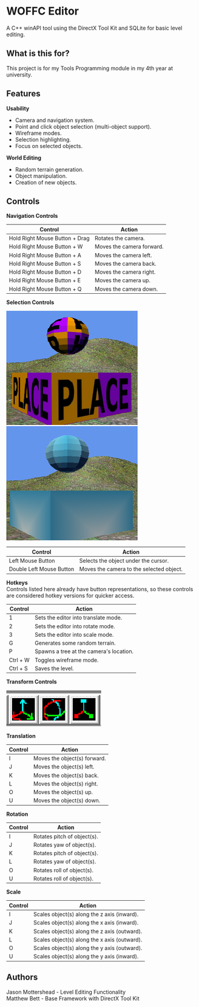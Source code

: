 # WOFFC Editor
A C++ winAPI tool using the DirectX Tool Kit and SQLite for basic level editing.

## What is this for?
This project is for my Tools Programming module in my 4th year at university.

## Features
**Usability**
* Camera and navigation system.
* Point and click object selection (multi-object support).
* Wireframe modes.
* Selection highlighting.
* Focus on selected objects.

**World Editing**
* Random terrain generation.
* Object manipulation.
* Creation of new objects.

## Controls
**Navigation Controls**

| Control | Action |
| --- | --- |
| Hold Right Mouse Button + Drag | Rotates the camera. |
| Hold Right Mouse Button + W | Moves the camera forward. |
| Hold Right Mouse Button + A | Moves the camera left. |
| Hold Right Mouse Button + S | Moves the camera back. |
| Hold Right Mouse Button + D | Moves the camera right. |
| Hold Right Mouse Button + E | Moves the camera up. |
| Hold Right Mouse Button + Q | Moves the camera down. |

**Selection Controls**

![object_selection1](WOFFCEdit/Repository_Images/object_selection1.png) 
![object_selection2](WOFFCEdit/Repository_Images/object_selection2.png)

| Control | Action |
| --- | --- |
| Left Mouse Button | Selects the object under the cursor. |
| Double Left Mouse Button | Moves the camera to the selected object. |

**Hotkeys**  
Controls listed here already have button representations, so these controls are considered hotkey versions for quicker access.  

| Control | Action |
| --- | --- |
| 1 | Sets the editor into translate mode. |
| 2 | Sets the editor into rotate mode. |
| 3 | Sets the editor into scale mode. |
| G | Generates some random terrain. |
| P | Spawns a tree at the camera's location. |
| Ctrl + W | Toggles wireframe mode. |
| Ctrl + S | Saves the level. |

**Transform Controls**

![transform_controls](WOFFCEdit/Repository_Images/transform_tools.png)  

**Translation**  

| Control | Action |
| --- | --- |
| I | Moves the object(s) forward. |
| J | Moves the object(s) left. |
| K | Moves the object(s) back. |
| L | Moves the object(s) right. |
| O | Moves the object(s) up. |
| U | Moves the object(s) down. |  
  
**Rotation**  

| Control | Action |
| --- | --- |
| I | Rotates pitch of object(s). |
| J | Rotates yaw of object(s). |
| K | Rotates pitch of object(s). |
| L | Rotates yaw of object(s). |
| O | Rotates roll of object(s). |
| U | Rotates roll of object(s). |

**Scale**  

| Control | Action |
| --- | --- |
| I | Scales object(s) along the z axis (inward). |
| J | Scales object(s) along the x axis (inward). |
| K | Scales object(s) along the z axis (outward). |
| L | Scales object(s) along the x axis (outward). |
| O | Scales object(s) along the y axis (outward). |
| U | Scales object(s) along the y axis (inward). |

## Authors
Jason Mottershead - Level Editing Functionality  
Matthew Bett - Base Framework with DirectX Tool Kit
